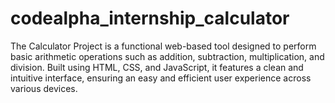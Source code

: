 # codealpha_internship_calculator
The Calculator Project is a functional web-based tool designed to perform basic arithmetic operations such as addition, subtraction, multiplication, and division. Built using HTML, CSS, and JavaScript, it features a clean and intuitive interface, ensuring an easy and efficient user experience across various devices.
